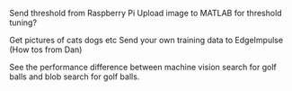 Send threshold from Raspberry Pi
Upload image to MATLAB for threshold tuning?

Get pictures of cats dogs etc
Send your own training data to EdgeImpulse
(How tos from Dan)

See the performance difference between machine vision search for golf balls and blob search for golf balls.